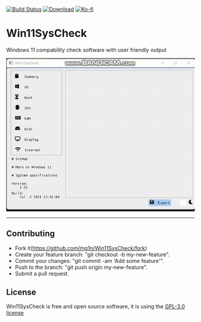 [![Build Status](https://img.shields.io/github/workflow/status/mq1n/Win11SysCheck/wnw11)](https://github.com/mq1n/Win11SysCheck/actions?query=workflow%3AWNW11)
[![Download](https://img.shields.io/github/v/release/mq1n/Win11SysCheck)](https://github.com/mq1n/Win11SysCheck/releases/latest/)
[![Ko-fi](https://img.shields.io/badge/Support%20me%20on-Ko--fi-FF5E5B.svg?logo=ko-fi)](https://ko-fi.com/mq1n4)

# Win11SysCheck
Windows 11 compability check software with user friendly output

![image](assets/preview.gif)

----

## Contributing
* Fork it(https://github.com/mq1n/Win11SysCheck/fork)
* Create your feature branch: "git checkout -b my-new-feature".
* Commit your changes: "git commit -am 'Add some feature'".
* Push to the branch: "git push origin my-new-feature".
* Submit a pull request.

## License

Win11SysCheck is free and open source software, it is using the [GPL-3.0 license](https://github.com/mq1n/Win11SysCheck/blob/main/LICENSE)
